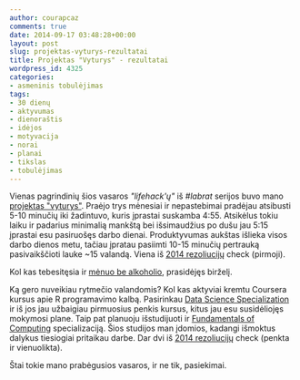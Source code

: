 ```yaml
---
author: courapcaz
comments: true
date: 2014-09-17 03:48:28+00:00
layout: post
slug: projektas-vyturys-rezultatai
title: Projektas "Vyturys" - rezultatai
wordpress_id: 4325
categories:
- asmeninis tobulėjimas
tags:
- 30 dienų
- aktyvumas
- dienoraštis
- idėjos
- motyvacija
- norai
- planai
- tikslas
- tobulėjimas
---
```


Vienas pagrindinių šios vasaros _"lifehack'ų"_ iš _#labrat_ serijos buvo mano [projektas "vyturys"](http://30dienu.lt/vyturio-projektas-ugdome-iproti-anksti-keltis-pirmoji-diena/). Praėjo trys mėnesiai ir nepastebimai pradėjau atsibusti 5-10 minučių iki žadintuvo, kuris įprastai suskamba 4:55. Atsikėlus tokiu laiku ir padarius minimalią mankštą bei išsimaudžius po dušu jau 5:15 įprastai esu pasiruošęs darbo dienai. Produktyvumas aukštas išlieka visos darbo dienos metu, tačiau įpratau pasiimti 10-15 minučių pertrauką pasivaikščioti lauke ~15 valandą. Viena iš [2014 rezoliucijų](http://30dienu.lt/pakeisk-12-iprociu/) check (pirmoji).

Kol kas tebesitęsia ir [mėnuo be alkoholio](http://30dienu.lt/liepa-menuo-alkoholio/), prasidėjęs birželį.

Ką gero nuveikiau rytmečio valandomis? Kol kas aktyviai kremtu Coursera kursus apie R programavimo kalbą. Pasirinkau [Data Science Specialization](https://www.coursera.org/specialization/jhudatascience/1?utm_medium=listingPage) ir iš jos jau užbaigiau pirmuosius penkis kursus, kitus jau esu susidėliojęs mokymosi plane. Taip pat planuoju išstudijuoti ir [Fundamentals of Computing](https://www.coursera.org/specialization/fundamentalscomputing/9?utm_medium=listingPage) specializaciją. Šios studijos man įdomios, kadangi išmoktus dalykus tiesiogiai pritaikau darbe. Dar dvi iš [2014 rezoliucijų](http://30dienu.lt/pakeisk-12-iprociu/) check (penkta ir vienuolikta).

Štai tokie mano prabėgusios vasaros, ir ne tik, pasiekimai.



